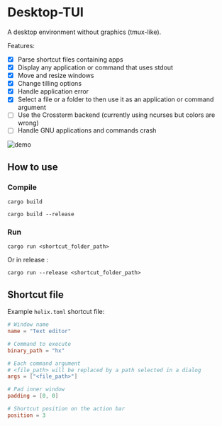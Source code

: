 # Desktop-TUI

A desktop environment without graphics (tmux-like).

Features:
- [x] Parse shortcut files containing apps
- [x] Display any application or command that uses stdout
- [x] Move and resize windows
- [x] Change tilling options
- [x] Handle application error
- [x] Select a file or a folder to then use it as an application or command argument
- [ ] Use the Crossterm backend (currently using ncurses but colors are wrong)
- [ ] Handle GNU applications and commands crash

![demo](./demo.gif)

## How to use

### Compile

```shell
cargo build
```

```shell
cargo build --release
```

### Run

```shell
cargo run <shortcut_folder_path>
```

Or in release :

```shell
cargo run --release <shortcut_folder_path>
```

## Shortcut file

Example `helix.toml` shortcut file:

```toml
# Window name
name = "Text editor"

# Command to execute
binary_path = "hx"

# Each command argument
# <file_path> will be replaced by a path selected in a dialog
args = ["<file_path>"]

# Pad inner window
padding = [0, 0]

# Shortcut position on the action bar
position = 3
```